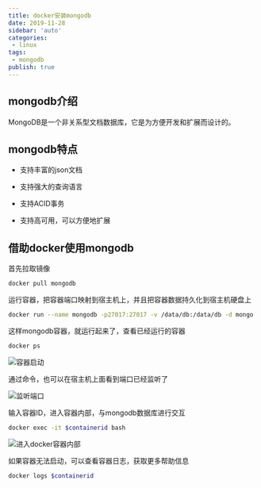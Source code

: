 ```yaml
---
title: docker安装mongodb
date: 2019-11-28
sidebar: 'auto'
categories:
 - linux
tags:
 - mongodb
publish: true
---
```

## mongodb介绍

MongoDB是一个非关系型文档数据库，它是为方便开发和扩展而设计的。

## mongodb特点

+ 支持丰富的json文档

+ 支持强大的查询语言

+ 支持ACID事务

+ 支持高可用，可以方便地扩展

## 借助docker使用mongodb

首先拉取镜像

```bash
docker pull mongodb
```

运行容器，把容器端口映射到宿主机上，并且把容器数据持久化到宿主机硬盘上

```bash
docker run --name mongodb -p27017:27017 -v /data/db:/data/db -d mongo
```

这样mongodb容器，就运行起来了，查看已经运行的容器

```bash
docker ps
```

![容器启动](https://img.array.fun/img/2019/12/14/xdh3shh6bf3ld8g.webp)

通过命令，也可以在宿主机上面看到端口已经监听了

![监听端口](https://img.array.fun/img/2019/12/14/duvd0pwo71b9x74.webp)


输入容器ID，进入容器内部，与mongodb数据库进行交互

```bash
docker exec -it $containerid bash
```

![进入docker容器内部](https://img.array.fun/img/2019/12/14/kk5iz5mkg29sqeo.webp)

如果容器无法启动，可以查看容器日志，获取更多帮助信息

```bash
docker logs $containerid
```
